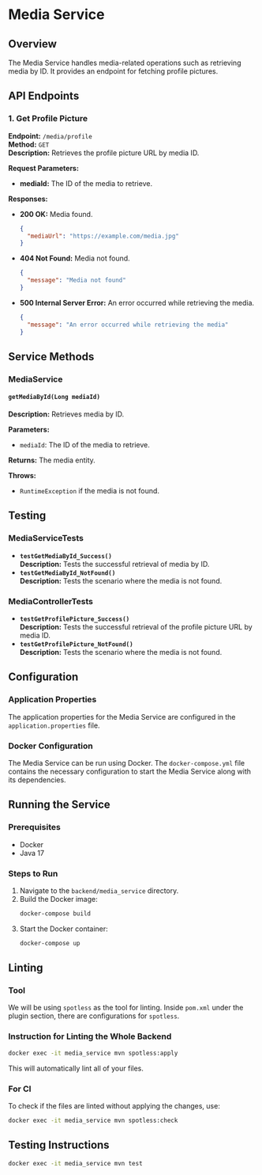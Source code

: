 # Media Service

## Overview
The Media Service handles media-related operations such as retrieving media by ID. It provides an endpoint for fetching profile pictures.

## API Endpoints

### 1. Get Profile Picture
**Endpoint:** `/media/profile`  
**Method:** `GET`  
**Description:** Retrieves the profile picture URL by media ID.

**Request Parameters:**
- **mediaId:** The ID of the media to retrieve.

**Responses:**
- **200 OK:** Media found.
  ```json
  {
    "mediaUrl": "https://example.com/media.jpg"
  }
  ```
- **404 Not Found:** Media not found.
  ```json
  {
    "message": "Media not found"
  }
  ```
- **500 Internal Server Error:** An error occurred while retrieving the media.
  ```json
  {
    "message": "An error occurred while retrieving the media"
  }
  ```

## Service Methods

### MediaService
#### `getMediaById(Long mediaId)`
**Description:** Retrieves media by ID.

**Parameters:**
- `mediaId`: The ID of the media to retrieve.

**Returns:** The media entity.

**Throws:**
- `RuntimeException` if the media is not found.

## Testing

### MediaServiceTests
- **`testGetMediaById_Success()`**  
  **Description:** Tests the successful retrieval of media by ID.
- **`testGetMediaById_NotFound()`**  
  **Description:** Tests the scenario where the media is not found.

### MediaControllerTests
- **`testGetProfilePicture_Success()`**  
  **Description:** Tests the successful retrieval of the profile picture URL by media ID.
- **`testGetProfilePicture_NotFound()`**  
  **Description:** Tests the scenario where the media is not found.

## Configuration

### Application Properties
The application properties for the Media Service are configured in the `application.properties` file.

### Docker Configuration
The Media Service can be run using Docker. The `docker-compose.yml` file contains the necessary configuration to start the Media Service along with its dependencies.

## Running the Service

### Prerequisites
- Docker
- Java 17

### Steps to Run
1. Navigate to the `backend/media_service` directory.
2. Build the Docker image:
   ```bash
   docker-compose build
   ```
3. Start the Docker container:
   ```bash
   docker-compose up
   ```

## Linting

### Tool
We will be using `spotless` as the tool for linting. Inside `pom.xml` under the plugin section, there are configurations for `spotless`.

### Instruction for Linting the Whole Backend
```bash
docker exec -it media_service mvn spotless:apply
```
This will automatically lint all of your files.

### For CI
To check if the files are linted without applying the changes, use:
```bash
docker exec -it media_service mvn spotless:check
```

## Testing Instructions
```bash
docker exec -it media_service mvn test
